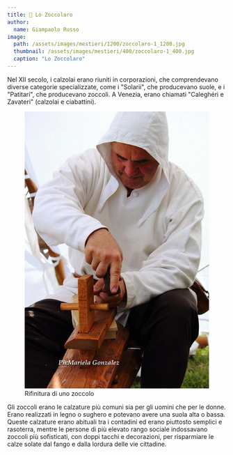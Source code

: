 ```yaml
---
title: 👡 Lo Zoccolaro
author:
  name: Giampaolo Russo
image: 
  path: /assets/images/mestieri/1200/zoccolaro-1_1200.jpg
  thumbnail: /assets/images/mestieri/400/zoccolaro-1_400.jpg
  caption: "Lo Zoccolaro"
---
```


Nel XII secolo, i calzolai erano riuniti in corporazioni, che comprendevano
diverse categorie specializzate, come i "Solarii", che producevano suole, e i
"Patitari", che producevano zoccoli. A Venezia, erano chiamati "Caleghéri e
Zavateri" (calzolai e ciabattini).

<!-- more -->

<figure class="align-center">
    <img src="/assets/images/mestieri/800/zoccolaro-2_800.jpg" alt="Rifinitura di uno zoccolo">
  <figcaption>Rifinitura di uno zoccolo</figcaption>
</figure>

Gli zoccoli erano le calzature più comuni sia per gli uomini che per le donne.
Erano realizzati in legno o sughero e potevano avere una suola alta o bassa.
Queste calzature erano abituali tra i contadini ed erano piuttosto semplici e
rasoterra, mentre le persone di più elevato rango sociale indossavano zoccoli
più sofisticati, con doppi tacchi e decorazioni, per risparmiare le calze solate
dal fango e dalla lordura delle vie cittadine.
